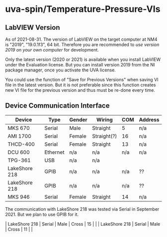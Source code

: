 # uva-spin/Temperature-Pressure-VIs

## LabVIEW Version

As of 2021-08-31.
The version of LabVIEW on the target computer at NM4 is "2019", "19.0.1f3", 64 bit.
Therefore you are recommended to *use version 2019 on your own computer* for development.

Only the latest version (2020 or 2021) is available when you install LabVIEW under the Evaluation license.
But you can install version 2019 from the NI package manager, once you activate the UVA license.

You could use the function of "Save for Previous Versions" when saving VI file in the latest version.
But it is not preferable since this function creates new VI file for the previous version and thus must be re-done every time.


## Device Communication Interface

| Device        | Type     | Gender | Wiring      | COM | Address |
| ------------- | -------- | ------ | ----------- | --- | ------- |
| MKS 670       | Serial   | Male   | Straight    |  5  | n/a     |
| AMI 1700      | Serial   | Female | Straight(?) | 16  | n/a     |
| THCD-400      | Serial   | Female | Straight    | 13  | n/a     |
| DCU 600       | Ethernet | n/a    | n/a         | n/a | n/a     |
| TPG-361       | USB      | n/a    | n/a         |     |         |
| LakeShore 218 | GPIB     | n/a    | n/a         | n/a | ??      |
| LakeShore 218	| GPIB     | n/a    | n/a         | n/a | ??      |
| MKS 946       | Serial   | Female | Straight    | 14  | n/a     |

The communication with LakeShore 218 was tested via Serial in September 2021.
But we plan to use GPIB for it.

| LakeShore 218 | Serial   | Male   | Cross       | 15  |     |
| LakeShore 218	| Serial   | Male   | Cross       | 11  |     |
